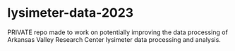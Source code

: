 # lysimeter-data-2023
 PRIVATE repo made to work on potentially improving the data processing of Arkansas Valley Research Center lysimeter data processing and analysis.

